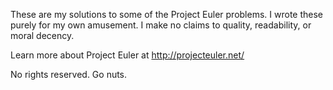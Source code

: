 
These are my solutions to some of the Project Euler problems. I wrote these
purely for my own amusement. I make no claims to quality, readability, or
moral decency.

Learn more about Project Euler at http://projecteuler.net/

No rights reserved.  Go nuts.

